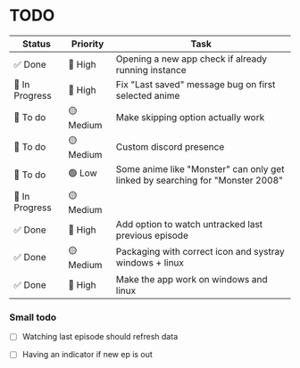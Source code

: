 # TODO

| Status         | Priority  | Task                                                                          |
|----------------|-----------|-------------------------------------------------------------------------------|
| ✅ Done         | 🔴 High   | Opening a new app check if already running instance                           |
| 🚧 In Progress | 🔴 High   | Fix "Last saved" message bug on first selected anime                          |
| 📝 To do       | 🟡 Medium | Make skipping option actually work                                            |
| 📝 To do       | 🟡 Medium | Custom discord presence                                                       |
| 📝 To do       | 🟢 Low    | Some anime like "Monster" can only get linked by searching for "Monster 2008" |
| 🚧 In Progress | 🟡 Medium |                                                                               |
| ✅ Done         | 🔴 High   | Add option to watch untracked last previous episode                           |
| ✅ Done         | 🟡 Medium | Packaging with correct icon and systray windows + linux                       |
| ✅ Done         | 🔴 High   | Make the app work on windows and linux                                        |

### Small todo

- [ ] Watching last episode should refresh data

- [ ] Having an indicator if new ep is out
